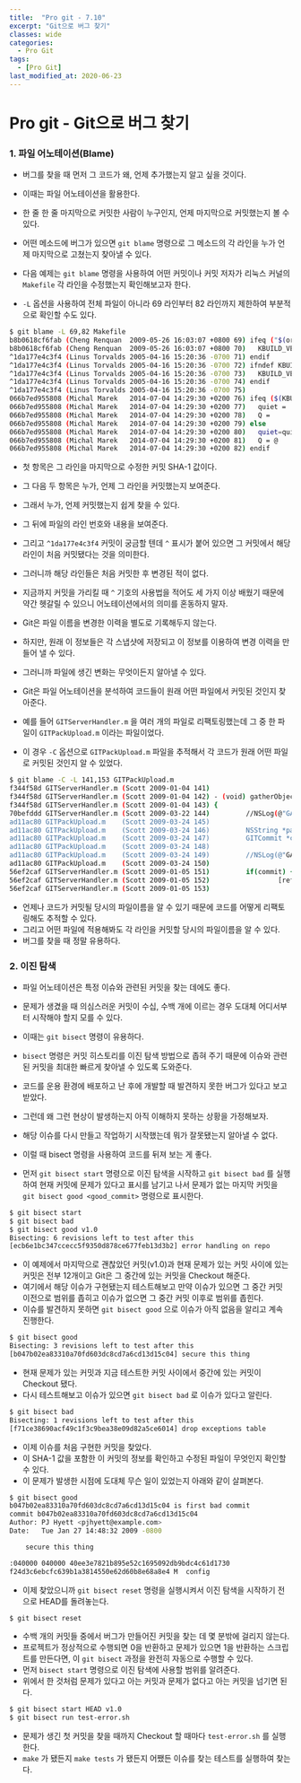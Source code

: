 ```yaml
---
title:  "Pro git - 7.10"
excerpt: "Git으로 버그 찾기"
classes: wide
categories:
  - Pro Git
tags:
  - [Pro Git]
last_modified_at: 2020-06-23
---
```




# Pro git - Git으로 버그 찾기



### 1. 파일 어노테이션(Blame)

* 버그를 찾을 때 먼저 그 코드가 왜, 언제 추가했는지 알고 싶을 것이다. 
* 이때는 파일 어노테이션을 활용한다. 
* 한 줄 한 줄 마지막으로 커밋한 사람이 누구인지, 언제 마지막으로 커밋했는지 볼 수 있다. 
* 어떤 메소드에 버그가 있으면 `git blame` 명령으로 그 메소드의 각 라인을 누가 언제 마지막으로 고쳤는지 찾아낼 수 있다.

* 다음 예제는 `git blame` 명령을 사용하여 어떤 커밋이나 커밋 저자가 리눅스 커널의 `Makefile` 각 라인을 수정했는지 확인해보고자 한다.
* `-L` 옵션을 사용하여 전체 파일이 아니라 69 라인부터 82 라인까지 제한하여 부분적으로 확인할 수도 있다.

```bash
$ git blame -L 69,82 Makefile
b8b0618cf6fab (Cheng Renquan  2009-05-26 16:03:07 +0800 69) ifeq ("$(origin V)", "command line")
b8b0618cf6fab (Cheng Renquan  2009-05-26 16:03:07 +0800 70)   KBUILD_VERBOSE = $(V)
^1da177e4c3f4 (Linus Torvalds 2005-04-16 15:20:36 -0700 71) endif
^1da177e4c3f4 (Linus Torvalds 2005-04-16 15:20:36 -0700 72) ifndef KBUILD_VERBOSE
^1da177e4c3f4 (Linus Torvalds 2005-04-16 15:20:36 -0700 73)   KBUILD_VERBOSE = 0
^1da177e4c3f4 (Linus Torvalds 2005-04-16 15:20:36 -0700 74) endif
^1da177e4c3f4 (Linus Torvalds 2005-04-16 15:20:36 -0700 75)
066b7ed955808 (Michal Marek   2014-07-04 14:29:30 +0200 76) ifeq ($(KBUILD_VERBOSE),1)
066b7ed955808 (Michal Marek   2014-07-04 14:29:30 +0200 77)   quiet =
066b7ed955808 (Michal Marek   2014-07-04 14:29:30 +0200 78)   Q =
066b7ed955808 (Michal Marek   2014-07-04 14:29:30 +0200 79) else
066b7ed955808 (Michal Marek   2014-07-04 14:29:30 +0200 80)   quiet=quiet_
066b7ed955808 (Michal Marek   2014-07-04 14:29:30 +0200 81)   Q = @
066b7ed955808 (Michal Marek   2014-07-04 14:29:30 +0200 82) endif
```

* 첫 항목은 그 라인을 마지막으로 수정한 커밋 SHA-1 값이다. 
* 그 다음 두 항목은 누가, 언제 그 라인을 커밋했는지 보여준다. 
* 그래서 누가, 언제 커밋했는지 쉽게 찾을 수 있다. 
* 그 뒤에 파일의 라인 번호와 내용을 보여준다. 
* 그리고 `^1da177e4c3f4` 커밋이 궁금할 텐데 `^` 표시가 붙어 있으면 그 커밋에서 해당 라인이 처음 커밋됐다는 것을 의미한다. 
* 그러니까 해당 라인들은 처음 커밋한 후 변경된 적이 없다.
* 지금까지 커밋을 가리킬 때 `^` 기호의 사용법을 적어도 세 가지 이상 배웠기 때문에 약간 헷갈릴 수 있으니 어노테이션에서의 의미를 혼동하지 말자.

* Git은 파일 이름을 변경한 이력을 별도로 기록해두지 않는다. 
* 하지만, 원래 이 정보들은 각 스냅샷에 저장되고 이 정보를 이용하여 변경 이력을 만들어 낼 수 있다. 
* 그러니까 파일에 생긴 변화는 무엇이든지 알아낼 수 있다. 
* Git은 파일 어노테이션을 분석하여 코드들이 원래 어떤 파일에서 커밋된 것인지 찾아준다. 
* 예를 들어 `GITServerHandler.m` 을 여러 개의 파일로 리팩토링했는데 그 중 한 파일이 `GITPackUpload.m` 이라는 파일이었다. 
* 이 경우 `-C` 옵션으로 `GITPackUpload.m` 파일을 추적해서 각 코드가 원래 어떤 파일로 커밋된 것인지 알 수 있었다.

```bash
$ git blame -C -L 141,153 GITPackUpload.m
f344f58d GITServerHandler.m (Scott 2009-01-04 141)
f344f58d GITServerHandler.m (Scott 2009-01-04 142) - (void) gatherObjectShasFromC
f344f58d GITServerHandler.m (Scott 2009-01-04 143) {
70befddd GITServerHandler.m (Scott 2009-03-22 144)         //NSLog(@"GATHER COMMI
ad11ac80 GITPackUpload.m    (Scott 2009-03-24 145)
ad11ac80 GITPackUpload.m    (Scott 2009-03-24 146)         NSString *parentSha;
ad11ac80 GITPackUpload.m    (Scott 2009-03-24 147)         GITCommit *commit = [g
ad11ac80 GITPackUpload.m    (Scott 2009-03-24 148)
ad11ac80 GITPackUpload.m    (Scott 2009-03-24 149)         //NSLog(@"GATHER COMMI
ad11ac80 GITPackUpload.m    (Scott 2009-03-24 150)
56ef2caf GITServerHandler.m (Scott 2009-01-05 151)         if(commit) {
56ef2caf GITServerHandler.m (Scott 2009-01-05 152)                 [refDict setOb
56ef2caf GITServerHandler.m (Scott 2009-01-05 153)
```

* 언제나 코드가 커밋될 당시의 파일이름을 알 수 있기 때문에 코드를 어떻게 리팩토링해도 추적할 수 있다. 
* 그리고 어떤 파일에 적용해봐도 각 라인을 커밋할 당시의 파일이름을 알 수 있다. 
* 버그를 찾을 때 정말 유용하다.



### 2. 이진 탐색

* 파일 어노테이션은 특정 이슈와 관련된 커밋을 찾는 데에도 좋다. 
* 문제가 생겼을 때 의심스러운 커밋이 수십, 수백 개에 이르는 경우 도대체 어디서부터 시작해야 할지 모를 수 있다. 
* 이때는 `git bisect` 명령이 유용하다.
* `bisect` 명령은 커밋 히스토리를 이진 탐색 방법으로 좁혀 주기 때문에 이슈와 관련된 커밋을 최대한 빠르게 찾아낼 수 있도록 도와준다.

* 코드를 운용 환경에 배포하고 난 후에 개발할 때 발견하지 못한 버그가 있다고 보고받았다. 
* 그런데 왜 그런 현상이 발생하는지 아직 이해하지 못하는 상황을 가정해보자. 
* 해당 이슈를 다시 만들고 작업하기 시작했는데 뭐가 잘못됐는지 알아낼 수 없다. 
* 이럴 때 bisect 명령을 사용하여 코드를 뒤져 보는 게 좋다. 
* 먼저 `git bisect start` 명령으로 이진 탐색을 시작하고 `git bisect bad` 를 실행하여 현재 커밋에 문제가 있다고 표시를 남기고 나서 문제가 없는 마지막 커밋을 `git bisect good <good_commit>` 명령으로 표시한다.

```bash
$ git bisect start
$ git bisect bad
$ git bisect good v1.0
Bisecting: 6 revisions left to test after this
[ecb6e1bc347ccecc5f9350d878ce677feb13d3b2] error handling on repo
```

* 이 예제에서 마지막으로 괜찮았던 커밋(v1.0)과 현재 문제가 있는 커밋 사이에 있는 커밋은 전부 12개이고 Git은 그 중간에 있는 커밋을 Checkout 해준다. 
* 여기에서 해당 이슈가 구현됐는지 테스트해보고 만약 이슈가 있으면 그 중간 커밋 이전으로 범위를 좁히고 이슈가 없으면 그 중간 커밋 이후로 범위를 좁힌다. 
* 이슈를 발견하지 못하면 `git bisect good` 으로 이슈가 아직 없음을 알리고 계속 진행한다.

```bash
$ git bisect good
Bisecting: 3 revisions left to test after this
[b047b02ea83310a70fd603dc8cd7a6cd13d15c04] secure this thing
```

* 현재 문제가 있는 커밋과 지금 테스트한 커밋 사이에서 중간에 있는 커밋이 Checkout 됐다. 
* 다시 테스트해보고 이슈가 있으면 `git bisect bad` 로 이슈가 있다고 알린다.

```bash
$ git bisect bad
Bisecting: 1 revisions left to test after this
[f71ce38690acf49c1f3c9bea38e09d82a5ce6014] drop exceptions table
```

* 이제 이슈를 처음 구현한 커밋을 찾았다. 
* 이 SHA-1 값을 포함한 이 커밋의 정보를 확인하고 수정된 파일이 무엇인지 확인할 수 있다. 
* 이 문제가 발생한 시점에 도대체 무슨 일이 있었는지 아래와 같이 살펴본다.

```bash
$ git bisect good
b047b02ea83310a70fd603dc8cd7a6cd13d15c04 is first bad commit
commit b047b02ea83310a70fd603dc8cd7a6cd13d15c04
Author: PJ Hyett <pjhyett@example.com>
Date:   Tue Jan 27 14:48:32 2009 -0800

    secure this thing

:040000 040000 40ee3e7821b895e52c1695092db9bdc4c61d1730
f24d3c6ebcfc639b1a3814550e62d60b8e68a8e4 M  config
```

* 이제 찾았으니까 `git bisect reset` 명령을 실행시켜서 이진 탐색을 시작하기 전으로 HEAD를 돌려놓는다.

```bash
$ git bisect reset
```

* 수백 개의 커밋들 중에서 버그가 만들어진 커밋을 찾는 데 몇 분밖에 걸리지 않는다. 
* 프로젝트가 정상적으로 수행되면 0을 반환하고 문제가 있으면 1을 반환하는 스크립트를 만든다면, 이 `git bisect` 과정을 완전히 자동으로 수행할 수 있다. 
* 먼저 `bisect start` 명령으로 이진 탐색에 사용할 범위를 알려준다. 
* 위에서 한 것처럼 문제가 있다고 아는 커밋과 문제가 없다고 아는 커밋을 넘기면 된다.

```bash
$ git bisect start HEAD v1.0
$ git bisect run test-error.sh
```

* 문제가 생긴 첫 커밋을 찾을 때까지 Checkout 할 때마다 `test-error.sh` 를 실행한다. 
* `make` 가 됐든지 `make tests` 가 됐든지 어쨌든 이슈를 찾는 테스트를 실행하여 찾는다.

